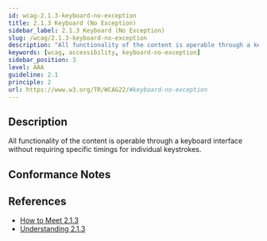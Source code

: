 ```yaml
---
id: wcag-2.1.3-keyboard-no-exception
title: 2.1.3 Keyboard (No Exception)
sidebar_label: 2.1.3 Keyboard (No Exception)
slug: /wcag/2.1.3-keyboard-no-exception
description: "All functionality of the content is operable through a keyboard interface without requiring specific timings for individual keystrokes."
keywords: [wcag, accessibility, keyboard-no-exception]
sidebar_position: 3
level: AAA
guideline: 2.1
principle: 2
url: https://www.w3.org/TR/WCAG22/#keyboard-no-exception
---
```


## Description

All functionality of the content is operable through a keyboard interface without requiring specific timings for individual keystrokes.

## Conformance Notes

<!-- Add your conformance notes and evaluation here -->

## References

- [How to Meet 2.1.3](https://www.w3.org/WAI/WCAG22/quickref/#keyboard-no-exception)
- [Understanding 2.1.3](https://www.w3.org/WAI/WCAG22/Understanding/keyboard-no-exception.html)



